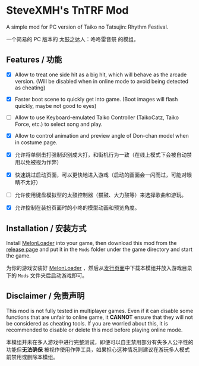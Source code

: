 # SteveXMH's TnTRF Mod

A simple mod for PC version of Taiko no Tatsujin: Rhythm Festival.

一个简易的 PC 版本的 太鼓之达人：咚咚雷音祭 的模组。

## Features / 功能

- [x] Allow to treat one side hit as a big hit, which will behave as the arcade version. (Will be disabled when in
  online mode to avoid being detected as cheating)
- [x] Faster boot scene to quickly get into game. (Boot images will flash quickly, maybe not good to eyes)
- [ ] Allow to use Keyboard-emulated Taiko Controller (TaikoCatz, Taiko Force, etc.) to select song and play.
- [x] Allow to control animation and preview angle of Don-chan model when in costume page.

- [x] 允许将单侧击打强制识别成大打，和街机行为一致（在线上模式下会被自动禁用以免被视为作弊）
- [x] 快速跳过启动页面，可以更快地进入游戏（启动的画面会一闪而过，可能对眼睛不太好）
- [ ] 允许使用键盘模拟型的太鼓控制器（猫鼓、大力鼓等）来选择歌曲和游玩。
- [x] 允许控制在装扮页面时的小咚的模型动画和预览角度。

## Installation / 安装方式

Install [MelonLoader](https://github.com/LavaGang/MelonLoader) into your game, then download this mod from
the [release page](https://github.com/Steve-xmh/TnTRFMod/releases/latest) and put it in the `Mods` folder under the game
directory and start the game.

为你的游戏安装好 [MelonLoader](https://github.com/LavaGang/MelonLoader)
，然后从[发行页面](https://github.com/Steve-xmh/TnTRFMod/releases/latest)中下载本模组并放入游戏目录下的 `Mods`
文件夹后启动游戏即可。

## Disclaimer / 免责声明

This mod is not fully tested in multiplayer games. Even if it can disable some functions that are unfair to online game,
it **CANNOT** ensure that they will not be considered as cheating tools. If you are worried about this, it is
recommended to disable or delete this mod before playing online mode.

本模组并未在多人游戏中进行完整测试，即便可以自主禁用部分有失多人公平性的功能但**无法确保**
被视作使用作弊工具，如果担心这种情况则建议在游玩多人模式前禁用或删除本模组。
